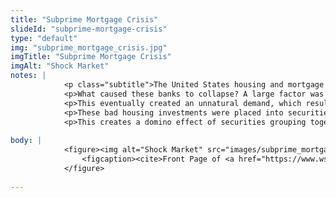 ```yaml
--- 
title: "Subprime Mortgage Crisis"
slideId: "subprime-mortgage-crisis"
type: "default"
img: "subprime_mortgage_crisis.jpg"
imgTitle: "Subprime Mortgage Crisis"
imgAlt: "Shock Market"
notes: | 
            <p class="subtitle">The United States housing and mortgage crisis that led to global economic turmoil was a catalyst that led to the creation of Bitcoin.</p>
            <p>What caused these banks to collapse? A large factor was a massively inflated housing market. The middle class had bought into the dream of homeownership, the result of a fairly consistent increase in housing values. For this reason, property was considered one of the best investments to make. </p>
            <p>This eventually created an unnatural demand, which resulted in cheap credit being offered to unqualified recipients. Traditionally, it was suggested that you place a down payment of 20% of the home&apos;s value when making that purchase. Instead of requiring this 20% down payment from borrowers, banks offered an additional loan to cover part of this down payment obligation. Instead of a 20% down payment, they only had to put up 5% to secure that extra 15%, simply for the down payment. Basically, they were getting an additional mortgage on the down payment, a practice that quickly proved unsustainable. </p>
            <p>These bad housing investments were placed into securities, which grouped different types of investments with these unsustainable ones. The problem was that if part of the security went bad, like housing investments, the rest of the investments within the security goes bad.</p>
            <p>This creates a domino effect of securities grouping together unrelated investments which made sure the house came tumbling down at the first sign of trouble. Investment banks began to fail, the stock market acted accordingly. Savings disappeared causing widespread panic. </p>
        
body: | 
            <figure><img alt="Shock Market" src="images/subprime_mortgage_crisis.jpg" title="Subprime Mortgage Crisis">
                <figcaption><cite>Front Page of <a href="https://www.wsj.com/">(The Wall Street Journal)</a> and <a href="https://www.nydailynews.com/">(Daily News)</a></cite></figcaption>
            </figure>
        
---
```

